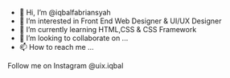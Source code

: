 - 👋 Hi, I’m @iqbalfabriansyah
- 👀 I’m interested in Front End Web Designer & UI/UX Designer
- 🌱 I’m currently learning HTML,CSS & CSS Framework
- 💞️ I’m looking to collaborate on ...
- 📫 How to reach me ...

<!---
iqbalfabriansyah/iqbalfabriansyah is a ✨ special ✨ repository because its `README.md` (this file) appears on your GitHub profile.
You can click the Preview link to take a look at your changes.
--->

Follow me on Instagram @uix.iqbal
